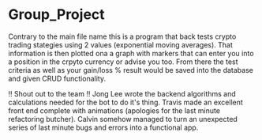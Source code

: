 # Group_Project
Contrary to the main file name this is a program that back tests crypto trading stategies using 2 values (exponential moving averages). 
That information is then plotted ona a graph with markers that can enter you into a position in the crpyto currency or advise you too.
From there the test criteria as well as your gain/loss %  result would be saved into the database and given CRUD functionality.

!! Shout out to the team !!
Jong Lee wrote the backend algorithms and calculations needed for the bot to do it's thing.
Travis made an excellent front end complete with animations (apologies for the last minute refactoring butcher).
Calvin somehow managed to turn an unexpected series of last minute bugs and errors into a functional app.
